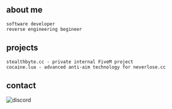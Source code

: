 ## about me
```
software developer
reverse engineering begineer
```

## projects
```
stealthbyte.cc - private internal FiveM project
cocaine.lua - advanced anti-aim technology for neverlose.cc
```

## contact
![discord](https://discord.c99.nl/widget/theme-2/746776087832297593.png)  
